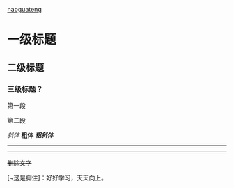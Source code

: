 [naoguateng](https://github.com/naoguateng)
# 一级标题
## 二级标题
### 三级标题？
第一段

第二段

*斜体*    **粗体**    ***粗斜体***
********
--------
~~删除文字~~

[~这是脚注]：好好学习，天天向上。
